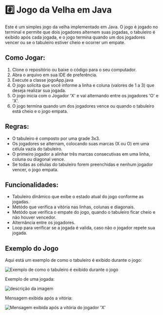 # #️⃣ Jogo da Velha em Java

Este é um simples jogo da velha implementado em Java. O jogo é jogado no terminal e permite que dois jogadores alternem suas jogadas, o tabuleiro é exibido após cada jogada, e o jogo termina quando um dos jogadores vencer ou se o tabuleiro estiver cheio e ocorrer um empate.

## Como Jogar:

1. Clone o repositório ou baixe o código para o seu computador.
2. Abra o arquivo em sua IDE de preferência.
3. Execute a classe jogoApp.java
4. O jogo solicita que você informe a linha e coluna (valores de 1 a 3) que deseja realizar sua jogada.
5. O jogo inicia com o Jogador 'X' e vai alternando entre os jogadores 'O' e 'X'.
6. O jogo termina quando um dos jogadores vence ou quando o tabuleiro está cheio e o jogo empata.

## Regras:
* O tabuleiro é composto por uma grade 3x3.
* Os jogadores se alternam, colocando suas marcas (X ou O) em uma célula vazia do tabuleiro.
* O primeiro jogador a alinhar três marcas consecutivas em uma linha, coluna ou diagonal vence.
* Se todas as células do tabuleiro forem preenchidas e nenhum jogador vencer, o jogo empata.

## Funcionalidades:
* Tabuleiro dinâmico que exibe o estado atual do jogo conforme as jogadas.
* Metódo que verifica a vitória nas linhas, colunas e diagonais.
* Metódo que verifica o empate do jogo, quando o tabuleiro ficar cheio e não houver vencedor.
* Alternância entre os jogadores.
* Loop para verificar se a jogada é valida, caso não o jogador repete sua jogada.

## Exemplo do Jogo
Aqui está um exemplo de como o tabuleiro é exibido durante o jogo:

![Exemplo de como o tabuleiro é exibido durante o jogo](https://github.com/user-attachments/assets/ea482526-c3ca-414a-81c2-0c07dfa4fe4b)


Exemplo de uma jogada:

![descrição da imagem](https://github.com/user-attachments/assets/00e80337-669f-4611-bf7a-c7ba3c38cb9b
)


Mensagem exibida após a vitória:

![Mensagem exibida após a vitória do jogador 'X'](https://github.com/user-attachments/assets/a7000bc2-2ff5-473c-b705-3010103132c0
)
